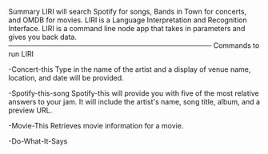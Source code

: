 Summary
LIRI will search Spotify for songs, Bands in Town for concerts, and OMDB for movies. LIRI is a Language Interpretation and Recognition Interface. LIRI is a command line node app that takes in parameters and gives you back data.
—————————————————————————————
Commands to run LIRI

-Concert-this
Type in the name of the artist and a display of venue name, location, and date will be provided. 

-Spotify-this-song
Spotify-this will provide you with five of the most relative answers to your jam. It will include the artist's name, song title, album, and a preview URL. 

-Movie-This
Retrieves movie information for a movie. 

-Do-What-It-Says
